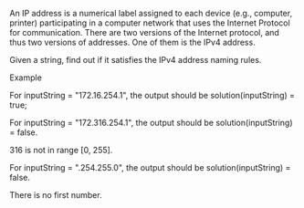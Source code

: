 An IP address is a numerical label assigned to each device (e.g., computer, printer) participating in a computer network that uses the Internet Protocol for communication. There are two versions of the Internet protocol, and thus two versions of addresses. One of them is the IPv4 address.

Given a string, find out if it satisfies the IPv4 address naming rules.

Example

For inputString = "172.16.254.1", the output should be
solution(inputString) = true;

For inputString = "172.316.254.1", the output should be
solution(inputString) = false.

316 is not in range [0, 255].

For inputString = ".254.255.0", the output should be
solution(inputString) = false.

There is no first number.
